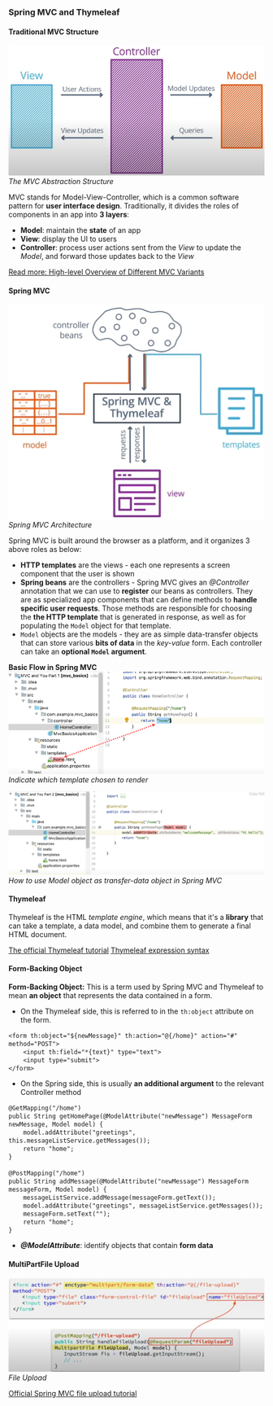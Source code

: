 ### Spring MVC and Thymeleaf

#### Traditional MVC Structure
![](/imgs/java_web/traditional-mvc.png)
_The MVC Abstraction Structure_

MVC stands for Model-View-Controller, which is a common software pattern for **user interface design**. Traditionally, it divides the roles of components in an app into **3 layers**:

- **Model**: maintain the **state** of an app
- **View**: display the UI to users
- **Controller**: process user actions sent from the _View_ to update the _Model_, and forward those updates back to the _View_

[Read more: High-level Overview of Different MVC Variants](https://uniandes-se4ma.gitlab.io/books/chapter8/mvc-mvvm-mv-mvwhat.html)

#### Spring MVC 
![](/imgs/java_web/spring-mvc.png)
_Spring MVC Architecture_

Spring MVC is built around the browser as a platform, and it organizes 3 above roles as below:

- **HTTP templates** are the views - each one represents a screen component that the user is shown
- **Spring beans** are the controllers - Spring MVC gives an _@Controller_ annotation that we can use to **register** our beans as controllers. They are as specialized app components that can define methods to **handle specific user requests**. Those methods are responsible for choosing the **the HTTP template** that is generated in response, as well as for populating the ```Model``` object for that template.
- ```Model``` objects are the models - they are as simple data-transfer objects that can store various **bits of data** in the _key-value_ form. Each controller can take an **optional ```Model``` argument**.

**Basic Flow in Spring MVC**
![](/imgs/java_web/mvc-eg-1.png)
_Indicate which template chosen to render_

![](/imgs/java_web/mvc-eg-2.png)
_How to use Model object as transfer-data object in Spring MVC_

#### Thymeleaf

Thymeleaf is the HTML _template engine_, which means that it's a **library** that can take a template, a data model, and combine them to generate a final HTML document.

[The official Thymeleaf tutorial](https://www.thymeleaf.org/doc/tutorials/3.0/usingthymeleaf.html)
[Thymeleaf expression syntax](https://www.thymeleaf.org/doc/tutorials/3.0/usingthymeleaf.html#standard-expression-syntax)

#### Form-Backing Object

**Form-Backing Object:** This is a term used by Spring MVC and Thymeleaf to mean **an object** that represents the data contained in a form. 

- On the Thymeleaf side, this is referred to in the ```th:object``` attribute on the form.

```
<form th:object="${newMessage}" th:action="@{/home}" action="#" method="POST">
    <input th:field="*{text}" type="text">
    <input type="submit">
</form>
```

- On the Spring side, this is usually **an additional argument** to the relevant Controller method

```
@GetMapping("/home")
public String getHomePage(@ModelAttribute("newMessage") MessageForm newMessage, Model model) {
    model.addAttribute("greetings", this.messageListService.getMessages());
    return "home";
}

@PostMapping("/home")
public String addMessage(@ModelAttribute("newMessage") MessageForm messageForm, Model model) {
    messageListService.addMessage(messageForm.getText());
    model.addAttribute("greetings", messageListService.getMessages());
    messageForm.setText("");
    return "home";
}
```

- **_@ModelAttribute_**: identify objects that contain **form data**

#### MultiPartFile Upload

![](/imgs/java_web/upload-file-multipart.png)
_File Upload_

[Official Spring MVC file upload tutorial](https://spring.io/guides/gs/uploading-files/)
